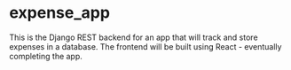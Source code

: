 # expense_app
This is the Django REST backend for an app that will track and store expenses in a database.
The frontend will be built using React - eventually completing the app.
